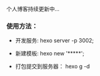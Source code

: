 个人博客持续更新中...

### 使用方法：

* 开发服务: hexo server -p 3002;

* 新建模板: hexo new '*****';

* 打包提交到服务器： hexo g -d

